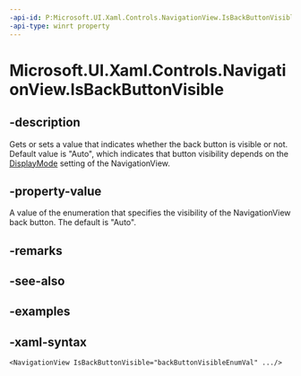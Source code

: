 ```yaml
---
-api-id: P:Microsoft.UI.Xaml.Controls.NavigationView.IsBackButtonVisible
-api-type: winrt property
---
```

<!-- Property syntax.
public NavigationViewBackButtonVisible IsBackButtonVisible { get;  set; }
-->

# Microsoft.UI.Xaml.Controls.NavigationView.IsBackButtonVisible


## -description

Gets or sets a value that indicates whether the back button is visible or not. Default value is "Auto", which indicates that button visibility depends on the [DisplayMode](navigationview_displaymode.md) setting of the NavigationView.

## -property-value

A value of the enumeration that specifies the visibility of the NavigationView back button. The default is "Auto".

## -remarks


## -see-also


## -examples


## -xaml-syntax

```xaml
<NavigationView IsBackButtonVisible="backButtonVisibleEnumVal" .../>
```

